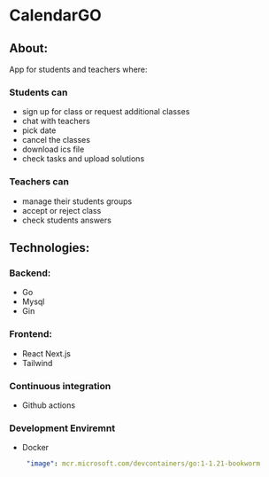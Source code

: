 # CalendarGO

## About:

App for students and teachers where:

### Students can
- sign up for class or request additional classes
- chat with teachers
- pick date
- cancel the classes
- download ics file
- check tasks and upload solutions 

### Teachers can
- manage their students groups
- accept or reject class
- check students answers


## Technologies:

### Backend: 

- Go 
- Mysql
- Gin

### Frontend:

- React Next.js
- Tailwind

### Continuous integration

- Github actions

### Development Enviremnt

- Docker

    ```yaml
     "image": mcr.microsoft.com/devcontainers/go:1-1.21-bookworm
    ```
